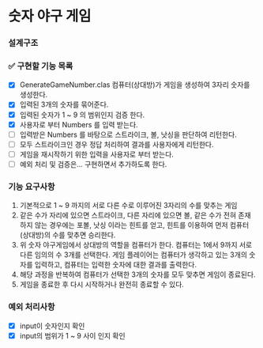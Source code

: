 # 숫자 야구 게임

### 설계구조

### ✅ 구현할 기능 목록

- [x] GenerateGameNumber.clas 컴퓨터(상대방)가 게임을 생성하여 3자리 숫자를 생성한다.   
- [x] 입력된 3개의 숫자를 묶어준다.
- [x] 입력된 숫자가 1 ~ 9 의 범위인지 검증 한다.
- [x] 사용자로 부터 Numbers 를 입력 받는다.
- [ ] 입력받은 Numbers 를 바탕으로 스트라이크, 볼, 낫싱을 판단하여 리턴한다.
- [ ] 모두 스트라이크인 경우 정답 처리하여 결과를 사용자에게 리턴한다.
- [ ] 게임을 재시작하기 위한 입력을 사용자로 부터 받는다.
- [ ] 예외 처리 및 검증은... 구현하면서 추가하도록 한다.

### 기능 요구사항

1. 기본적으로 1 ~ 9 까지의 서로 다른 수로 이루어진 3자리의 수를 맞추는 게임
2. 같은 수가 자리에 있으면 스트라이크, 다른 자리에 있으면 볼, 같은 수가 전혀 존재 하지 않는 경우에는 포볼, 낫싱 이라는 힌트를 얻고,
힌트를 이용하여 먼저 컴퓨터(상대방)의 수를 맞추면 승리한다.
3. 위 숫자 야구게임에서 상대방의 역할을 컴퓨터가 한다. 컴퓨터는 1에서 9까지 서로 다른 임의의 수 3개를 선택한다. 게임 플레이어는 컴퓨터가 생각하고 있는 3개의 숫자를 입력하고, 
컴퓨터는 입력한 숫자에 대한 결과를 출력한다.
4. 해당 과정을 반복하여 컴퓨터가 선택한 3개의 숫자를 모두 맞추면 게임이 종료된다.
5. 게임을 종료한 후 다시 시작하거나 완전히 종료할 수 있다.

### 예외 처리사항

- [x] input이 숫자인지 확인
- [x] input의 범위가 1 ~ 9 사이 인지 확인
